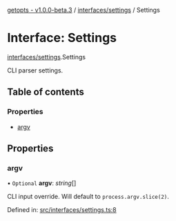 [getopts - v1.0.0-beta.3](../README.md) / [interfaces/settings](../modules/interfaces_settings.md) / Settings

# Interface: Settings

[interfaces/settings](../modules/interfaces_settings.md).Settings

CLI parser settings.

## Table of contents

### Properties

- [argv](interfaces_settings.settings.md#argv)

## Properties

### argv

• `Optional` **argv**: _string_[]

CLI input override. Will default to `process.argv.slice(2)`.

Defined in: [src/interfaces/settings.ts:8](https://github.com/prasadrajandran/node-getopts/blob/11bb392/src/interfaces/settings.ts#L8)
